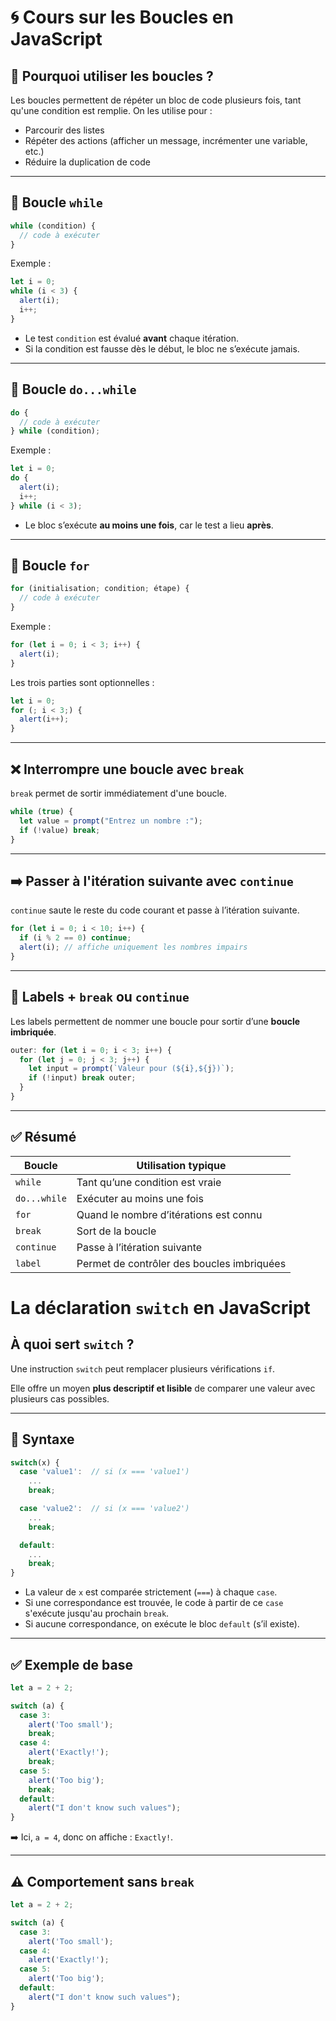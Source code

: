 # 🌀 Cours sur les Boucles en JavaScript

## 🔁 Pourquoi utiliser les boucles ?

Les boucles permettent de répéter un bloc de code plusieurs fois, tant qu'une condition est remplie. On les utilise pour :
- Parcourir des listes
- Répéter des actions (afficher un message, incrémenter une variable, etc.)
- Réduire la duplication de code

---

## 🔄 Boucle `while`

```js
while (condition) {
  // code à exécuter
}
```

Exemple :
```js
let i = 0;
while (i < 3) {
  alert(i);
  i++;
}
```

- Le test `condition` est évalué **avant** chaque itération.
- Si la condition est fausse dès le début, le bloc ne s’exécute jamais.

---


## 🔁 Boucle `do...while`

```js
do {
  // code à exécuter
} while (condition);
```

Exemple :
```js
let i = 0;
do {
  alert(i);
  i++;
} while (i < 3);
```

- Le bloc s’exécute **au moins une fois**, car le test a lieu **après**.

---

## 🔂 Boucle `for`

```js
for (initialisation; condition; étape) {
  // code à exécuter
}
```

Exemple :
```js
for (let i = 0; i < 3; i++) {
  alert(i);
}
```

Les trois parties sont optionnelles :
```js
let i = 0;
for (; i < 3;) {
  alert(i++);
}
```

---

## ❌ Interrompre une boucle avec `break`

`break` permet de sortir immédiatement d'une boucle.

```js
while (true) {
  let value = prompt("Entrez un nombre :");
  if (!value) break;
}
```

---

## ➡️ Passer à l'itération suivante avec `continue`

`continue` saute le reste du code courant et passe à l’itération suivante.

```js
for (let i = 0; i < 10; i++) {
  if (i % 2 == 0) continue;
  alert(i); // affiche uniquement les nombres impairs
}
```

---

## 🔖 Labels + `break` ou `continue`

Les labels permettent de nommer une boucle pour sortir d’une **boucle imbriquée**.

```js
outer: for (let i = 0; i < 3; i++) {
  for (let j = 0; j < 3; j++) {
    let input = prompt(`Valeur pour (${i},${j})`);
    if (!input) break outer;
  }
}
```

---

## ✅ Résumé

| Boucle       | Utilisation typique                                |
|--------------|----------------------------------------------------|
| `while`      | Tant qu’une condition est vraie                    |
| `do...while` | Exécuter au moins une fois                         |
| `for`        | Quand le nombre d’itérations est connu             |
| `break`      | Sort de la boucle                                  |
| `continue`   | Passe à l’itération suivante                       |
| `label`      | Permet de contrôler des boucles imbriquées         |

#  La déclaration `switch` en JavaScript

##  À quoi sert `switch` ?

Une instruction `switch` peut remplacer plusieurs vérifications `if`.

Elle offre un moyen **plus descriptif et lisible** de comparer une valeur avec plusieurs cas possibles.

---

## 🔧 Syntaxe

```js
switch(x) {
  case 'value1':  // si (x === 'value1')
    ...
    break;

  case 'value2':  // si (x === 'value2')
    ...
    break;

  default:
    ...
    break;
}
```

- La valeur de `x` est comparée strictement (`===`) à chaque `case`.
- Si une correspondance est trouvée, le code à partir de ce `case` s'exécute jusqu'au prochain `break`.
- Si aucune correspondance, on exécute le bloc `default` (s’il existe).

---
## ✅ Exemple de base

```js
let a = 2 + 2;

switch (a) {
  case 3:
    alert('Too small');
    break;
  case 4:
    alert('Exactly!');
    break;
  case 5:
    alert('Too big');
    break;
  default:
    alert("I don't know such values");
}
```

➡️ Ici, `a = 4`, donc on affiche : `Exactly!`.

---

## ⚠️ Comportement sans `break`

```js
let a = 2 + 2;

switch (a) {
  case 3:
    alert('Too small');
  case 4:
    alert('Exactly!');
  case 5:
    alert('Too big');
  default:
    alert("I don't know such values");
}
```